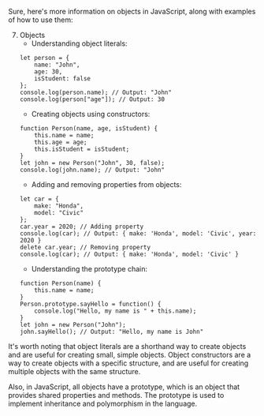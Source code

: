 <div class="markdown prose w-full break-words dark:prose-invert dark"><p>Sure, here's more information on objects in JavaScript, along with examples of how to use them:</p><ol start="7"><li>Objects<ul><li>Understanding object literals:</li></ul><pre><div class="bg-black mb-4 rounded-md"><div class="p-4 overflow-y-auto"><code class="!whitespace-pre-wrap hljs language-javascript"><span class="hljs-keyword">let</span> person = {
    <span class="hljs-attr">name</span>: <span class="hljs-string">"John"</span>,
    <span class="hljs-attr">age</span>: <span class="hljs-number">30</span>,
    <span class="hljs-attr">isStudent</span>: <span class="hljs-literal">false</span>
};
<span class="hljs-variable language_">console</span>.<span class="hljs-title function_">log</span>(person.<span class="hljs-property">name</span>); <span class="hljs-comment">// Output: "John"</span>
<span class="hljs-variable language_">console</span>.<span class="hljs-title function_">log</span>(person[<span class="hljs-string">"age"</span>]); <span class="hljs-comment">// Output: 30</span>
</code></div></div></pre><ul><li>Creating objects using constructors:</li></ul><pre><div class="bg-black mb-4 rounded-md"><div class="p-4 overflow-y-auto"><code class="!whitespace-pre-wrap hljs language-javascript"><span class="hljs-keyword">function</span> <span class="hljs-title function_">Person</span>(<span class="hljs-params">name, age, isStudent</span>) {
    <span class="hljs-variable language_">this</span>.<span class="hljs-property">name</span> = name;
    <span class="hljs-variable language_">this</span>.<span class="hljs-property">age</span> = age;
    <span class="hljs-variable language_">this</span>.<span class="hljs-property">isStudent</span> = isStudent;
}
<span class="hljs-keyword">let</span> john = <span class="hljs-keyword">new</span> <span class="hljs-title class_">Person</span>(<span class="hljs-string">"John"</span>, <span class="hljs-number">30</span>, <span class="hljs-literal">false</span>);
<span class="hljs-variable language_">console</span>.<span class="hljs-title function_">log</span>(john.<span class="hljs-property">name</span>); <span class="hljs-comment">// Output: "John"</span>
</code></div></div></pre><ul><li>Adding and removing properties from objects:</li></ul><pre><div class="bg-black mb-4 rounded-md"><div class="p-4 overflow-y-auto"><code class="!whitespace-pre-wrap hljs language-css">let car = {
    make: <span class="hljs-string">"Honda"</span>,
    model: <span class="hljs-string">"Civic"</span>
};
car<span class="hljs-selector-class">.year</span> = <span class="hljs-number">2020</span>; // Adding property
console<span class="hljs-selector-class">.log</span>(car); // Output: { make: <span class="hljs-string">'Honda'</span>, model: <span class="hljs-string">'Civic'</span>, year: <span class="hljs-number">2020</span> }
delete car<span class="hljs-selector-class">.year</span>; // Removing property
console<span class="hljs-selector-class">.log</span>(car); // Output: { make: <span class="hljs-string">'Honda'</span>, model: <span class="hljs-string">'Civic'</span> }
</code></div></div></pre><ul><li>Understanding the prototype chain:</li></ul><pre><div class="bg-black mb-4 rounded-md"><div class="p-4 overflow-y-auto"><code class="!whitespace-pre-wrap hljs language-javascript"><span class="hljs-keyword">function</span> <span class="hljs-title function_">Person</span>(<span class="hljs-params">name</span>) {
    <span class="hljs-variable language_">this</span>.<span class="hljs-property">name</span> = name;
}
<span class="hljs-title class_">Person</span>.<span class="hljs-property"><span class="hljs-keyword">prototype</span></span>.<span class="hljs-property">sayHello</span> = <span class="hljs-keyword">function</span>(<span class="hljs-params"></span>) {
    <span class="hljs-variable language_">console</span>.<span class="hljs-title function_">log</span>(<span class="hljs-string">"Hello, my name is "</span> + <span class="hljs-variable language_">this</span>.<span class="hljs-property">name</span>);
}
<span class="hljs-keyword">let</span> john = <span class="hljs-keyword">new</span> <span class="hljs-title class_">Person</span>(<span class="hljs-string">"John"</span>);
john.<span class="hljs-title function_">sayHello</span>(); <span class="hljs-comment">// Output: "Hello, my name is John"</span>
</code></div></div></pre></li></ol><p>It's worth noting that object literals are a shorthand way to create objects and are useful for creating small, simple objects.
Object constructors are a way to create objects with a specific structure, and are useful for creating multiple objects with the same structure.</p><p>Also, in JavaScript, all objects have a prototype, which is an object that provides shared properties and methods. The prototype is used to implement inheritance and polymorphism in the language.</p></div>